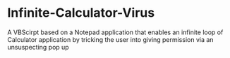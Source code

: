 # Infinite-Calculator-Virus
A VBScirpt based on a Notepad application that enables an infinite loop of Calculator application by tricking the user into giving permission via an unsuspecting pop up
